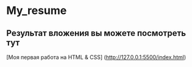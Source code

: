 # My_resume

## Результат вложения вы можете посмотреть тут

[Моя первая работа на HTML & CSS] (http://127.0.0.1:5500/index.html)
